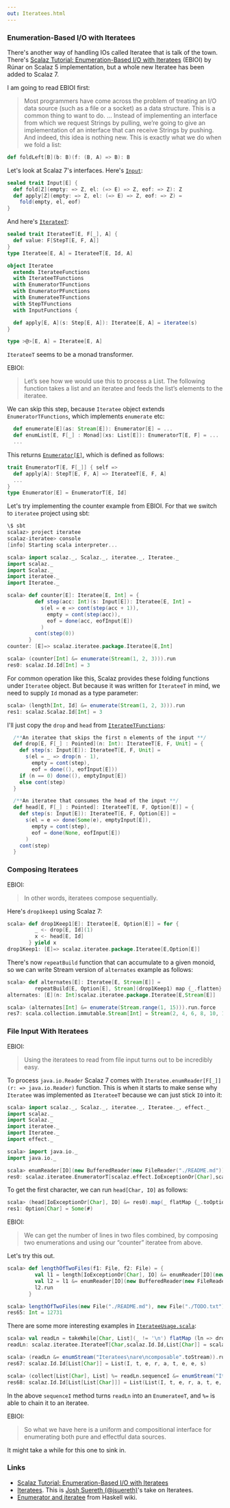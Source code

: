 ```yaml
---
out: Iteratees.html
---
```


### Enumeration-Based I/O with Iteratees

There's another way of handling IOs called Iteratee that is talk of the town. There's [Scalaz Tutorial: Enumeration-Based I/O with Iteratees](http://blog.higher-order.com/blog/2010/10/14/scalaz-tutorial-enumeration-based-io-with-iteratees/) (EBIOI) by Rúnar on Scalaz 5 implementation, but a whole new Iteratee has been added to Scalaz 7.

I am going to read EBIOI first:

> Most programmers have come across the problem of treating an I/O data source (such as a file or a socket) as a data structure. This is a common thing to want to do.
> ...
> Instead of implementing an interface from which we request Strings by pulling, we’re going to give an implementation of an interface that can receive Strings by pushing. And indeed, this idea is nothing new. This is exactly what we do when we fold a list:

```scala
def foldLeft[B](b: B)(f: (B, A) => B): B
```

Let's look at Scalaz 7's interfaces. Here's [`Input`]($scalazBaseUrl$/iteratee/src/main/scala/scalaz/iteratee/Input.scala):

```scala
sealed trait Input[E] {
  def fold[Z](empty: => Z, el: (=> E) => Z, eof: => Z): Z
  def apply[Z](empty: => Z, el: (=> E) => Z, eof: => Z) =
    fold(empty, el, eof)
}
```

And here's [`IterateeT`]($scalazBaseUrl$/iteratee/src/main/scala/scalaz/iteratee/IterateeT.scala):

```scala
sealed trait IterateeT[E, F[_], A] {
  def value: F[StepT[E, F, A]]
}
type Iteratee[E, A] = IterateeT[E, Id, A]

object Iteratee
  extends IterateeFunctions
  with IterateeTFunctions
  with EnumeratorTFunctions
  with EnumeratorPFunctions
  with EnumerateeTFunctions
  with StepTFunctions
  with InputFunctions {

  def apply[E, A](s: Step[E, A]): Iteratee[E, A] = iteratee(s)
}

type >@>[E, A] = Iteratee[E, A]
```

`IterateeT` seems to be a monad transformer.

EBIOI:

> Let’s see how we would use this to process a List. The following function takes a list and an iteratee and feeds the list’s elements to the iteratee.

We can skip this step, because `Iteratee` object extends `EnumeratorTFunctions`, which implements `enumerate` etc:

```scala
  def enumerate[E](as: Stream[E]): Enumerator[E] = ...
  def enumList[E, F[_] : Monad](xs: List[E]): EnumeratorT[E, F] = ...
  ...
```

This returns <a href="$scalazBaseUrl$/iteratee/src/main/scala/scalaz/iteratee/EnumeratorT.scala"><code>Enumerator[E]</code></a>, which is defined as follows:

```scala
trait EnumeratorT[E, F[_]] { self =>
  def apply[A]: StepT[E, F, A] => IterateeT[E, F, A]
  ...
}
type Enumerator[E] = EnumeratorT[E, Id]
```

Let's try implementing the counter example from EBIOI. For that we switch to `iteratee` project using sbt:

```scala
\$ sbt
scalaz> project iteratee
scalaz-iteratee> console
[info] Starting scala interpreter...

scala> import scalaz._, Scalaz._, iteratee._, Iteratee._
import scalaz._
import Scalaz._
import iteratee._
import Iteratee._

scala> def counter[E]: Iteratee[E, Int] = {
         def step(acc: Int)(s: Input[E]): Iteratee[E, Int] =
           s(el = e => cont(step(acc + 1)),
             empty = cont(step(acc)),
             eof = done(acc, eofInput[E])
           )
         cont(step(0))
       }
counter: [E]=> scalaz.iteratee.package.Iteratee[E,Int]

scala> (counter[Int] &= enumerate(Stream(1, 2, 3))).run
res0: scalaz.Id.Id[Int] = 3
```

For common operation like this, Scalaz provides these folding functions under `Iteratee` object. But because it was written for `IterateeT` in mind, we need to supply `Id` monad as a type parameter:

```scala
scala> (length[Int, Id] &= enumerate(Stream(1, 2, 3))).run
res1: scalaz.Scalaz.Id[Int] = 3
```

I'll just copy the `drop` and `head` from [`IterateeTFunctions`]($scalazBaseUrl$/iteratee/src/main/scala/scalaz/iteratee/IterateeT.scala):

```scala
  /**An iteratee that skips the first n elements of the input **/
  def drop[E, F[_] : Pointed](n: Int): IterateeT[E, F, Unit] = {
    def step(s: Input[E]): IterateeT[E, F, Unit] =
      s(el = _ => drop(n - 1),
        empty = cont(step),
        eof = done((), eofInput[E]))
    if (n == 0) done((), emptyInput[E])
    else cont(step)
  }

  /**An iteratee that consumes the head of the input **/
  def head[E, F[_] : Pointed]: IterateeT[E, F, Option[E]] = {
    def step(s: Input[E]): IterateeT[E, F, Option[E]] =
      s(el = e => done(Some(e), emptyInput[E]),
        empty = cont(step),
        eof = done(None, eofInput[E])
      )
    cont(step)
  }
```

### Composing Iteratees

EBIOI:

> In other words, iteratees compose sequentially.

Here's `drop1keep1` using Scalaz 7:

```scala
scala> def drop1Keep1[E]: Iteratee[E, Option[E]] = for {
         _ <- drop[E, Id](1)
         x <- head[E, Id]
       } yield x
drop1Keep1: [E]=> scalaz.iteratee.package.Iteratee[E,Option[E]]
```

There's now `repeatBuild` function that can accumulate to a given monoid, so we can write Stream version of `alternates` example as follows:

```scala
scala> def alternates[E]: Iteratee[E, Stream[E]] =
         repeatBuild[E, Option[E], Stream](drop1Keep1) map {_.flatten}
alternates: [E](n: Int)scalaz.iteratee.package.Iteratee[E,Stream[E]]

scala> (alternates[Int] &= enumerate(Stream.range(1, 15))).run.force
res7: scala.collection.immutable.Stream[Int] = Stream(2, 4, 6, 8, 10, 12, 14)
```

### File Input With Iteratees

EBIOI:

> Using the iteratees to read from file input turns out to be incredibly easy.

To process `java.io.Reader` Scalaz 7 comes with `Iteratee.enumReader[F[_]](r: => java.io.Reader)` function. This is when it starts to make sense why `Iteratee` was implemented as `IterateeT` because we can just stick `IO` into it:

```scala
scala> import scalaz._, Scalaz._, iteratee._, Iteratee._, effect._
import scalaz._
import Scalaz._
import iteratee._
import Iteratee._
import effect._

scala> import java.io._
import java.io._

scala> enumReader[IO](new BufferedReader(new FileReader("./README.md")))
res0: scalaz.iteratee.EnumeratorT[scalaz.effect.IoExceptionOr[Char],scalaz.effect.IO] = scalaz.iteratee.EnumeratorTFunctions\$\$anon\$14@548ace66
```

To get the first character, we can run `head[Char, IO]` as follows:

```scala
scala> (head[IoExceptionOr[Char], IO] &= res0).map(_ flatMap {_.toOption}).run.unsafePerformIO
res1: Option[Char] = Some(#)
```

EBIOI:

> We can get the number of lines in two files combined, by composing two enumerations and using our “counter” iteratee from above.

Let's try this out.

```scala
scala> def lengthOfTwoFiles(f1: File, f2: File) = {
         val l1 = length[IoExceptionOr[Char], IO] &= enumReader[IO](new BufferedReader(new FileReader(f1)))
         val l2 = l1 &= enumReader[IO](new BufferedReader(new FileReader(f2)))
         l2.run
       }

scala> lengthOfTwoFiles(new File("./README.md"), new File("./TODO.txt")).unsafePerformIO
res65: Int = 12731
```

There are some more interesting examples in [`IterateeUsage.scala`]($scalazBaseUrl$/example/src/main/scala/scalaz/example/IterateeUsage.scala):

```scala
scala> val readLn = takeWhile[Char, List](_ != '\n') flatMap (ln => drop[Char, Id](1).map(_ => ln))
readLn: scalaz.iteratee.IterateeT[Char,scalaz.Id.Id,List[Char]] = scalaz.iteratee.IterateeTFunctions\$\$anon\$9@560ff23d

scala> (readLn &= enumStream("Iteratees\nare\ncomposable".toStream)).run
res67: scalaz.Id.Id[List[Char]] = List(I, t, e, r, a, t, e, e, s)

scala> (collect[List[Char], List] %= readLn.sequenceI &= enumStream("Iteratees\nare\ncomposable".toStream)).run
res68: scalaz.Id.Id[List[List[Char]]] = List(List(I, t, e, r, a, t, e, e, s), List(a, r, e), List(c, o, m, p, o, s, a, b, l, e))
```

In the above `sequenceI` method turns `readLn` into an `EnumerateeT`, and `%=` is able to chain it to an iteratee.

EBIOI:

> So what we have here is a uniform and compositional interface for enumerating both pure and effectful data sources.

It might take a while for this one to sink in.

### Links

- [Scalaz Tutorial: Enumeration-Based I/O with Iteratees](http://apocalisp.wordpress.com/2010/10/17/scalaz-tutorial-enumeration-based-io-with-iteratees/)
- [Iteratees](http://jsuereth.com/scala/2012/02/29/iteratees.html). This is [Josh Suereth (@jsuereth)](http://twitter.com/jsuereth)'s take on Iteratees.
- [Enumerator and iteratee](http://www.haskell.org/haskellwiki/Enumerator_and_iteratee) from Haskell wiki.
